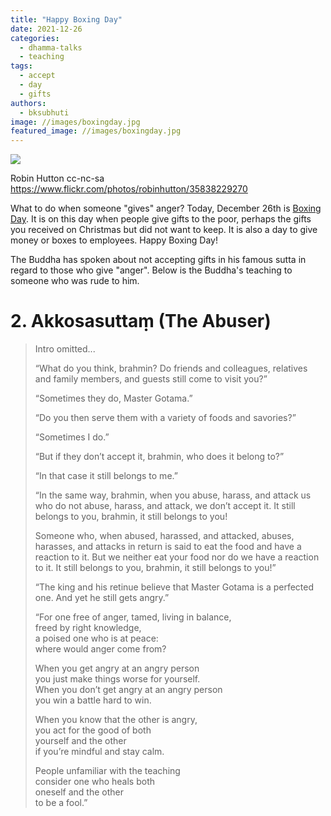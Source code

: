 ```yaml
---
title: "Happy Boxing Day"
date: 2021-12-26
categories: 
  - dhamma-talks
  - teaching
tags: 
  - accept
  - day
  - gifts
authors: 
  - bksubhuti
image: //images/boxingday.jpg
featured_image: //images/boxingday.jpg
---
```


![](/images/boxingday.jpg)

Robin Hutton cc-nc-sa https://www.flickr.com/photos/robinhutton/35838229270

What to do when someone "gives" anger? Today, December 26th is [Boxing Day](https://en.wikipedia.org/wiki/Boxing_Day). It is on this day when people give gifts to the poor, perhaps the gifts you received on Christmas but did not want to keep. It is also a day to give money or boxes to employees. Happy Boxing Day!

The Buddha has spoken about not accepting gifts in his famous sutta in regard to those who give "anger". Below is the Buddha's teaching to someone who was rude to him.

# 2\. **Akkosasuttaṃ** (The Abuser)

>   
> Intro omitted...
> 
> “What do you think, brahmin? Do friends and colleagues, relatives and family members, and guests still come to visit you?”
> 
> “Sometimes they do, Master Gotama.”
> 
> “Do you then serve them with a variety of foods and savories?”
> 
> “Sometimes I do.”
> 
> “But if they don’t accept it, brahmin, who does it belong to?”
> 
> “In that case it still belongs to me.”
> 
> “In the same way, brahmin, when you abuse, harass, and attack us who do not abuse, harass, and attack, we don’t accept it. It still belongs to you, brahmin, it still belongs to you!
> 
> Someone who, when abused, harassed, and attacked, abuses, harasses, and attacks in return is said to eat the food and have a reaction to it. But we neither eat your food nor do we have a reaction to it. It still belongs to you, brahmin, it still belongs to you!”
> 
> “The king and his retinue believe that Master Gotama is a perfected one. And yet he still gets angry.”
> 
> “For one free of anger, tamed, living in balance,  
> freed by right knowledge,  
> a poised one who is at peace:  
> where would anger come from?
> 
> When you get angry at an angry person  
> you just make things worse for yourself.  
> When you don’t get angry at an angry person  
> you win a battle hard to win.
> 
> When you know that the other is angry,  
> you act for the good of both  
> yourself and the other  
> if you’re mindful and stay calm.
> 
> People unfamiliar with the teaching  
> consider one who heals both  
> oneself and the other  
> to be a fool.”